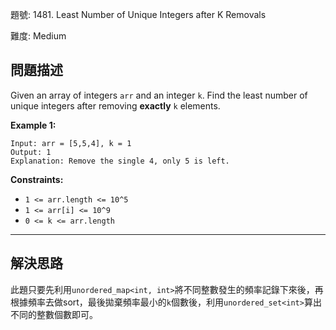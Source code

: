題號: 1481. Least Number of Unique Integers after K Removals

難度: Medium

## 問題描述

Given an array of integers `arr` and an integer `k`. Find the least number of unique integers after removing **exactly** `k` elements.

**Example 1:**

```
Input: arr = [5,5,4], k = 1
Output: 1
Explanation: Remove the single 4, only 5 is left.
```

**Constraints:**

- `1 <= arr.length <= 10^5`
- `1 <= arr[i] <= 10^9`
- `0 <= k <= arr.length`

---
## 解決思路

此題只要先利用`unordered_map<int, int>`將不同整數發生的頻率記錄下來後，再根據頻率去做sort，最後拋棄頻率最小的`k`個數後，利用`unordered_set<int>`算出不同的整數個數即可。


